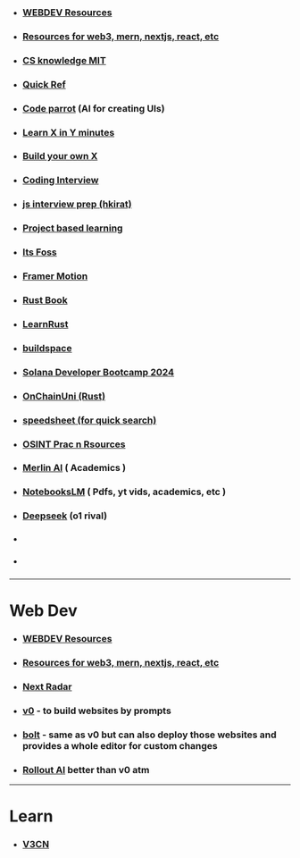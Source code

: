
- ### [WEBDEV Resources](https://web-dev-resources.com/#/) 
- ### [Resources for web3, mern, nextjs, react, etc](https://linkcollect.io/askwhyharsh/c/647c3dac129194f5ff6deefd) 
- ### [CS knowledge MIT ](https://linkcollect.io/askwhyharsh/c/647c3dac129194f5ff6deefd) 
- ### [Quick Ref](https://quickref.me/) 
- ### [Code parrot](https://codeparrot.ai/) (AI for creating UIs)
- ### [Learn X in Y minutes](https://learnxinyminutes.com) 
- ### [Build your own X](https://github.com/rohitpaulk/build-your-own-x) 
- ### [Coding Interview](https://github.com/jwasham/coding-interview-university) 
- ### [js interview prep (hkirat)](https://github.com/code100x/js-interview-prep.git) 
- ### [Project based learning](https://github.com/practical-tutorials/project-based-learning)  
- ### [Its Foss](https://itsfoss.com) 
- ### [Framer Motion](https://egghead.io/lessons/react-install-framer-motion-and-create-a-motion-component) 
- ### [Rust Book](https://doc.rust-lang.org/book/) 
- ### [LearnRust](https://github.com/ImplFerris/LearnRust.git) 
- ### [buildspace](https://github.com/buildspace/buildspace-projects) 
- ### [Solana Developer Bootcamp 2024](https://github.com/solana-developers/developer-bootcamp-2024) 
- ### [OnChainUni (Rust)](https://www.onchainuniversity.xyz/) 
- ### [speedsheet (for quick search)](https://speedsheet.io/) 
- ### [OSINT Prac n Rsources](https://t.me/BlackHatFrozenX/14432) 
- ### [Merlin AI](https://www.getmerlin.in/) ( Academics )
- ### [NotebooksLM](https://notebooklm.google.com/) ( Pdfs, yt vids, academics, etc )
- ### [Deepseek](https://chat.deepseek.com) (o1 rival)
- ### []()
- ### []()


---

# Web Dev

- ### [WEBDEV Resources](https://web-dev-resources.com/#/) 
- ### [Resources for web3, mern, nextjs, react, etc](https://linkcollect.io/askwhyharsh/c/647c3dac129194f5ff6deefd) 
- ### [Next Radar](https://nextradar.vercel.app/docs/latest) 
- ### [v0](https://vo.dev/chat) - to build websites by prompts 
- ### [bolt](https://botl.new) - same as v0 but can also deploy those websites and provides a whole editor for custom changes 
- ### [Rollout AI](https://rollout.site/) better than v0 atm


---

# Learn

- ### [V3CN](https://v3cn.me/) 